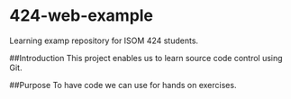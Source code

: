 # 424-web-example
Learning examp repository for ISOM 424 students.

##Introduction
This project enables us to learn source code control using Git.

##Purpose
To have code we can use for hands on exercises.

